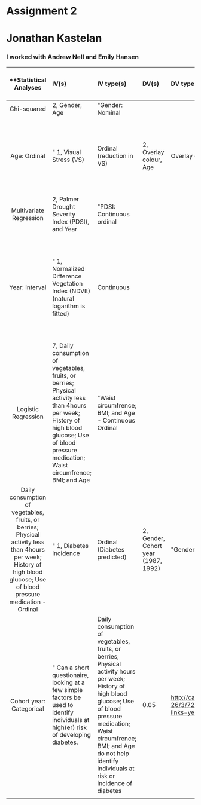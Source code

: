 
# Assignment 2
# Jonathan Kastelan

### I worked with Andrew Nell and Emily Hansen





| **Statistical Analyses	|  IV(s)  |  IV type(s) |  DV(s)  |  DV type(s)  |  Control Var | Control Var type  | Question to be answered | _H0_ | alpha | link to paper **| 
|:----------:|:----------|:------------|:-------------|:-------------|:------------|:------------- |:------------------|:----:|:-------:|:-------|
Chi-squared |	2, Gender, Age |	"Gender: Nominal
Age: Ordinal |"	1, Visual Stress (VS) |	Ordinal (reduction in VS) |	2, Overlay colour, Age |	Overlay colour: Nominal |	Does Gender Influence Colour Choice in the Treatment of Visual Stress? |	No difference between overlay colour in treatment of visual stress for either gender |	0.15 |	http://journals.plos.org/plosone/article?id=10.1371/journal.pone.0163326 |
Multivariate Regression |	2, Palmer Drought Severity Index (PDSI), and Year |	"PDSI: Continuous ordinal
Year: Interval |"	1, Normalized Difference Vegetation Index (NDVIt) (natural logarithm is fitted) |	Continuous |	 |	 |	Do climate (PDSI) and non-climatic (Year) factors impact Normalised difference in Vegetation (NDVI) in Northwest China |	PDSI and/or Year have no effect on NDVI in Northwest China |	0.05 |	http://journals.plos.org/plosone/article?id=10.1371/journal.pone.0126044 |
Logistic Regression |	7, Daily consumption of vegetables, fruits, or berries; Physical activity less than 4hours per week; History of high blood glucose; Use of blood pressure medication; Waist circumfrence; BMI; and Age |	"Waist circumfrence; BMI; and Age - Continuous Ordinal
Daily consumption of vegetables, fruits, or berries; Physical activity less than 4hours per week; History of high blood glucose; Use of blood pressure medication - Ordinal |"	1, Diabetes Incidence |	Ordinal (Diabetes predicted) |	2, Gender, Cohort year (1987, 1992) |	"Gender: Categorical
Cohort year: Categorical |"	Can a short questionaire, looking at a few simple factors be used to identify individuals at high(er) risk of developing diabetes. |	Daily consumption of vegetables, fruits, or berries; Physical activity hours per week; History of high blood glucose; Use of blood pressure medication; Waist circumfrence; BMI; and Age do not help identify individuals at risk or incidence of diabetes |	0.05 |	http://care.diabetesjournals.org/content/26/3/725?26/3/725&legid=diacare;26/3/725&patientinform-links=yes&legid=diacare;26/3/725 |
  |||||||||




